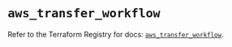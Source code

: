 # `aws_transfer_workflow`

Refer to the Terraform Registry for docs: [`aws_transfer_workflow`](https://registry.terraform.io/providers/hashicorp/aws/4.67.0/docs/resources/transfer_workflow).
